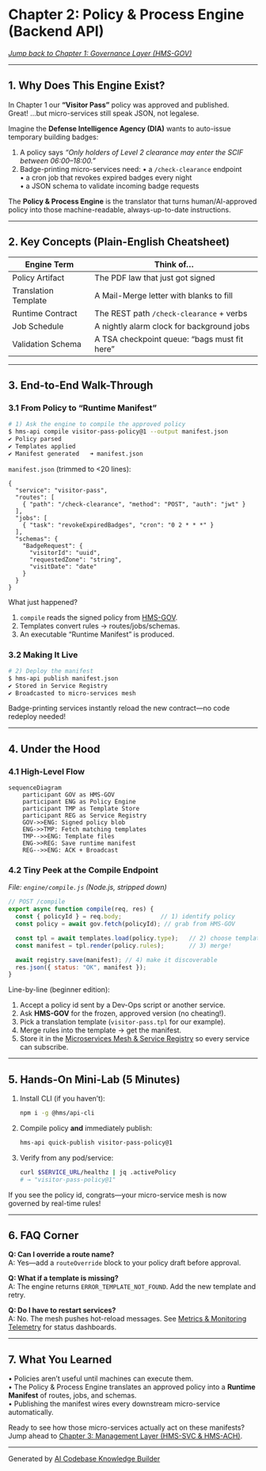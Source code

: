 # Chapter 2: Policy & Process Engine (Backend API)

*[Jump back to Chapter 1: Governance Layer (HMS-GOV)](01_governance_layer__hms_gov__.md)*  

---

## 1. Why Does This Engine Exist?

In Chapter 1 our **“Visitor Pass”** policy was approved and published.  
Great! …but micro-services still speak JSON, not legalese.

Imagine the **Defense Intelligence Agency (DIA)** wants to auto-issue temporary building badges:

1. A policy says *“Only holders of Level 2 clearance may enter the SCIF between 06:00–18:00.”*
2. Badge-printing micro-services need:
   • a `/check-clearance` endpoint  
   • a cron job that revokes expired badges every night  
   • a JSON schema to validate incoming badge requests  

The **Policy & Process Engine** is the translator that turns human/AI-approved policy into those machine-readable, always-up-to-date instructions.

---

## 2. Key Concepts (Plain-English Cheatsheet)

| Engine Term           | Think of…                                  |
|-----------------------|--------------------------------------------|
| Policy Artifact       | The PDF law that just got signed           |
| Translation Template  | A Mail-Merge letter with blanks to fill    |
| Runtime Contract      | The REST path `/check-clearance` + verbs   |
| Job Schedule          | A nightly alarm clock for background jobs  |
| Validation Schema     | A TSA checkpoint queue: “bags must fit here” |

---

## 3. End-to-End Walk-Through

### 3.1 From Policy to “Runtime Manifest”

```bash
# 1) Ask the engine to compile the approved policy
$ hms-api compile visitor-pass-policy@1 --output manifest.json
✔ Policy parsed
✔ Templates applied
✔ Manifest generated   ➜ manifest.json
```

`manifest.json` (trimmed to <20 lines):

```jsonc
{
  "service": "visitor-pass",
  "routes": [
    { "path": "/check-clearance", "method": "POST", "auth": "jwt" }
  ],
  "jobs": [
    { "task": "revokeExpiredBadges", "cron": "0 2 * * *" }
  ],
  "schemas": {
    "BadgeRequest": {
      "visitorId": "uuid",
      "requestedZone": "string",
      "visitDate": "date"
    }
  }
}
```

What just happened?

1. `compile` reads the signed policy from [HMS-GOV](01_governance_layer__hms_gov__.md).  
2. Templates convert rules → routes/jobs/schemas.  
3. An executable “Runtime Manifest” is produced.

### 3.2 Making It Live

```bash
# 2) Deploy the manifest
$ hms-api publish manifest.json
✔ Stored in Service Registry
✔ Broadcasted to micro-services mesh
```

Badge-printing services instantly reload the new contract—no code redeploy needed!

---

## 4. Under the Hood

### 4.1 High-Level Flow

```mermaid
sequenceDiagram
    participant GOV as HMS-GOV
    participant ENG as Policy Engine
    participant TMP as Template Store
    participant REG as Service Registry
    GOV->>ENG: Signed policy blob
    ENG->>TMP: Fetch matching templates
    TMP-->>ENG: Template files
    ENG->>REG: Save runtime manifest
    REG-->>ENG: ACK + Broadcast
```

### 4.2 Tiny Peek at the Compile Endpoint

_File: `engine/compile.js` (Node.js, stripped down)_

```js
// POST /compile
export async function compile(req, res) {
  const { policyId } = req.body;           // 1) identify policy
  const policy = await gov.fetch(policyId); // grab from HMS-GOV

  const tpl = await templates.load(policy.type);   // 2) choose template
  const manifest = tpl.render(policy.rules);       // 3) merge!

  await registry.save(manifest); // 4) make it discoverable
  res.json({ status: "OK", manifest });
}
```

Line-by-line (beginner edition):

1. Accept a policy id sent by a Dev-Ops script or another service.  
2. Ask **HMS-GOV** for the frozen, approved version (no cheating!).  
3. Pick a translation template (`visitor-pass.tpl` for our example).  
4. Merge rules into the template → get the manifest.  
5. Store it in the [Microservices Mesh & Service Registry](04_microservices_mesh___service_registry_.md) so every service can subscribe.

---

## 5. Hands-On Mini-Lab (5 Minutes)

1. Install CLI (if you haven’t):  
   ```bash
   npm i -g @hms/api-cli
   ```
2. Compile policy **and** immediately publish:  
   ```bash
   hms-api quick-publish visitor-pass-policy@1
   ```
3. Verify from any pod/service:  
   ```bash
   curl $SERVICE_URL/healthz | jq .activePolicy
   # → "visitor-pass-policy@1"
   ```

If you see the policy id, congrats—your micro-service mesh is now governed by real-time rules!

---

## 6. FAQ Corner

**Q: Can I override a route name?**  
A: Yes—add a `routeOverride` block to your policy draft before approval.

**Q: What if a template is missing?**  
A: The engine returns `ERROR_TEMPLATE_NOT_FOUND`. Add the new template and retry.

**Q: Do I have to restart services?**  
A: No. The mesh pushes hot-reload messages. See [Metrics & Monitoring Telemetry](14_metrics___monitoring_telemetry_.md) for status dashboards.

---

## 7. What You Learned

• Policies aren’t useful until machines can execute them.  
• The Policy & Process Engine translates an approved policy into a **Runtime Manifest** of routes, jobs, and schemas.  
• Publishing the manifest wires every downstream micro-service automatically.

Ready to see how those micro-services actually act on these manifests?  
Jump ahead to [Chapter 3: Management Layer (HMS-SVC & HMS-ACH)](03_management_layer__hms_svc___hms_ach__.md).

---

Generated by [AI Codebase Knowledge Builder](https://github.com/The-Pocket/Tutorial-Codebase-Knowledge)